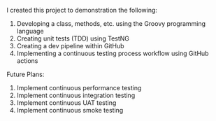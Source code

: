 I created this project to demonstration the following:
1) Developing a class, methods, etc. using the Groovy programming language
2) Creating unit tests (TDD) using TestNG
3) Creating a dev pipeline within GitHub
4) Implementing a continuous testing process workflow using GitHub actions
   
Future Plans:
1) Implement continuous performance testing
2) Implement continuous integration testing
3) Implement continuous UAT testing
4) Implement continuous smoke testing
